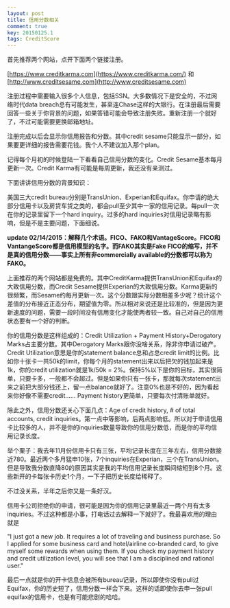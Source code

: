 ```yaml
---
layout: post
title: 信用分数相关
comment: true
key: 20150125.1
tags: CreditScore
---
```


首先推荐两个网站，点开下面两个链接注册。


[https://www.creditkarma.com](https://www.creditkarma.com/) 和 
[http://www.creditsesame.com](http://www.creditsesame.com)

注册过程中需要输入很多个人信息，包括SSN。大多数情况下是安全的，不过网络时代data breach总有可能发生，甚至连Chase这样的大银行。在注册最后需要回答一些关于你背景的问题，如果答错可能会导致注册失败。重新注册一个就好了，不过可能需要更换邮箱地址。

注册完成以后会显示你信用报告和分数。其中credit sesame只能显示一部分，如果要更详细的报告需要花钱。我个人不建议加入那个plan。

记得每个月初的时候登陆一下看看自己信用分数的变化。Credit Sesame基本每月更新一次。Credit Karma有可能是每周更新，我还没有亲测过。


下面讲讲信用分数的背景知识：

美国三大credit bureau分别是TransUnion、Experian和Equifax。你申请的绝大部分信用卡以及房贷车贷之类的，都会pull至少其中一家的信用记录。每pull一次在你的记录里留下一个hard inquiry。过多的hard inquiries对信用记录略有影响，但是不是主要问题，下面细说。


**update 02/14/2015：解释几个术语。FICO、FAKO和VantageScore。FICO和VantangeScore都是信用模型的名字。而FAKO其实是Fake FICO的缩写，并不是真的信用分数——事实上所有非commercially available的分数都可以称为FAKO。**


上面推荐的两个网站都是免费的。其中CreditKarma提供TransUnion和Equifax的大致信用分数，而Credit Sesame提供Experian的大致信用分数。Karma更新的很频繁，而Sesame约每月更新一次。这个分数跟实际分数相差多少呢？统计这个差值的分布接近正态分布，期望值为零。所以相对来说还是比较准的，但是因为更新速度的问题，需要一段时间没有信用变化才能使两者较一致。自己对自己的信用状态要有一个好的判断。

你的信用分数是这样组成的：Credit Utilization + Payment History+Derogatory Marks占主要分数。其中Derogatory Marks跟你没啥关系，除非你申请过破产。Credit Utilization意思是你的statement balance总和占总credit limit的比例。比如你十张卡一共50k的limit，你每个月的statement出来以后把欠的钱加起来是1k，你的credit utilization就是1k/50k = 2%。保持5%以下是你的目标，其实很简单，只要卡多，一般都不会超过。但是如果你只有一张卡，那就每次statement出来之前把大部分钱还上，留一点balance就好了。注意0%也是不好的，因为看起来你好像不需要credit…… Payment history更简单，只要每次付清账单就好。

除此之外，信用分数还关心下面几点：Age of credit history, # of total accounts, credit inquiries。第一点中等影响，后两点影响低。所以对于申请信用卡比较多的人，并不是你的inquiries数量导致你的信用分数低，而是你的平均信用记录长度。

举个栗子：我去年11月份信用卡只有三张，平均记录长度在三年左右，信用分数接近780。最近两个多月猛申10张，7个inquiries在Experian，三个在TransUnion。但是导致我分数直降80的原因其实是我的平均信用记录长度瞬间缩短到8个月。这些新开的卡每张卡历史1个月，一下子把历史长度给稀释了。

不过没关系，半年之后你又是一条好汉。

信用卡公司拒绝你的申请，很可能是因为你的信用记录里最近一两个月有太多inquiries。不过这种都是小事，打电话过去解释一下就好了。我最喜欢用的理由就是


"I just got a new job. It requires a lot of traveling and business purchase. So I applied for some business card and hotel/airline co-branded card, to give myself some rewards when using them. If you check my payment history and credit utilization level, you will see that I am a disciplined and rational user."

最后一点就是你的开卡信息会被所有bureau记录，所以即使你没有pull过Equifax，你的历史短了，信用分数一样会下来。这样的话即使你去申一张pull equifax的信用卡，也是有可能悲剧的哈哈。
